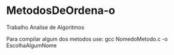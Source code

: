 # MetodosDeOrdena-o
Trabalho Analise de Algoritmos


Para compilar algum dos metodos use:
		gcc NomedoMetodo.c -o EscolhaAlgumNome

